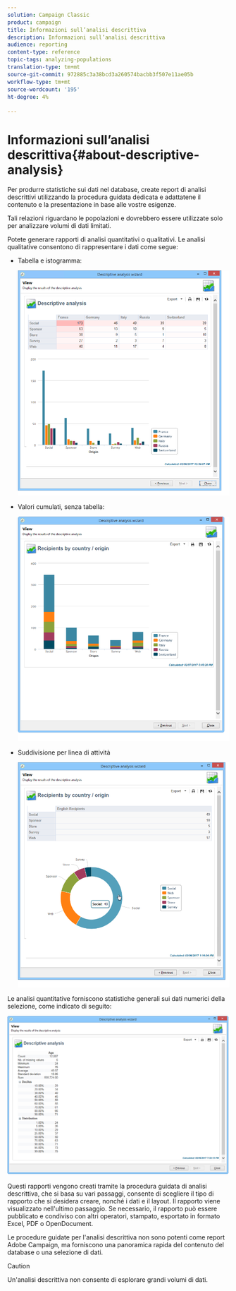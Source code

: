 ```yaml
---
solution: Campaign Classic
product: campaign
title: Informazioni sull’analisi descrittiva
description: Informazioni sull’analisi descrittiva
audience: reporting
content-type: reference
topic-tags: analyzing-populations
translation-type: tm+mt
source-git-commit: 972885c3a38bcd3a260574bacbb3f507e11ae05b
workflow-type: tm+mt
source-wordcount: '195'
ht-degree: 4%

---
```



# Informazioni sull’analisi descrittiva{#about-descriptive-analysis}

Per produrre statistiche sui dati nel database, create report di analisi descrittivi utilizzando la procedura guidata dedicata e adattatene il contenuto e la presentazione in base alle vostre esigenze.

Tali relazioni riguardano le popolazioni e dovrebbero essere utilizzate solo per analizzare volumi di dati limitati.

Potete generare rapporti di analisi quantitativi o qualitativi. Le analisi qualitative consentono di rappresentare i dati come segue:

* Tabella e istogramma:

   ![](assets/reporting_descriptive_sample_1.png)

* Valori cumulati, senza tabella:

   ![](assets/reporting_descriptive_sample_3.png)

* Suddivisione per linea di attività

   ![](assets/reporting_descriptive_sample_2.png)

Le analisi quantitative forniscono statistiche generali sui dati numerici della selezione, come indicato di seguito:

![](assets/reporting_descriptive_quantitative_sample.png)

Questi rapporti vengono creati tramite la procedura guidata di analisi descrittiva, che si basa su vari passaggi, consente di scegliere il tipo di rapporto che si desidera creare, nonché i dati e il layout. Il rapporto viene visualizzato nell&#39;ultimo passaggio. Se necessario, il rapporto può essere pubblicato e condiviso con altri operatori, stampato, esportato in formato Excel, PDF o OpenDocument.

Le procedure guidate per l&#39;analisi descrittiva non sono potenti come  report Adobe Campaign, ma forniscono una panoramica rapida del contenuto del database o una selezione di dati.

>[!CAUTION]
>
>Un&#39;analisi descrittiva non consente di esplorare grandi volumi di dati.

